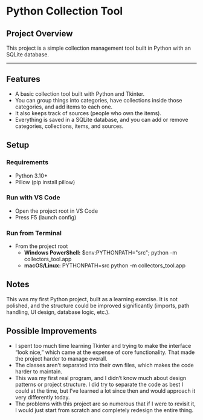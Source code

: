 # Python Collection Tool
## Project Overview
This project is a simple collection management tool built in Python with an SQLite database.

---
## Features
- A basic collection tool built with Python and Tkinter. 
- You can group things into categories, have collections inside those categories, and add items to each one. 
- It also keeps track of sources (people who own the items). 
- Everything is saved in a SQLite database, and you can add or remove categories, collections, items, and sources.

## Setup
### Requirements
- Python 3.10+
- Pillow (pip install pillow)
### Run with VS Code
- Open the project root in VS Code
- Press F5 (launch config)
### Run from Terminal
- From the project root
  - **Windows PowerShell:** $env:PYTHONPATH="src"; python -m collectors_tool.app
  - **macOS/Linux:** PYTHONPATH=src python -m collectors_tool.app

## Notes
This was my first Python project, built as a learning exercise.
It is not polished, and the structure could be improved significantly (imports, path handling, UI design, database logic, etc.).

## Possible Improvements
- I spent too much time learning Tkinter and trying to make the interface “look nice,” which came at the expense of core functionality. That made the project harder to manage overall.
- The classes aren’t separated into their own files, which makes the code harder to maintain.
- This was my first real program, and I didn’t know much about design patterns or project structure. I did try to separate the code as best I could at the time, but I’ve learned a lot since then and would approach it very differently today.
- The problems with this project are so numerous that if I were to revisit it, I would just start from scratch and completely redesign the entire thing.
